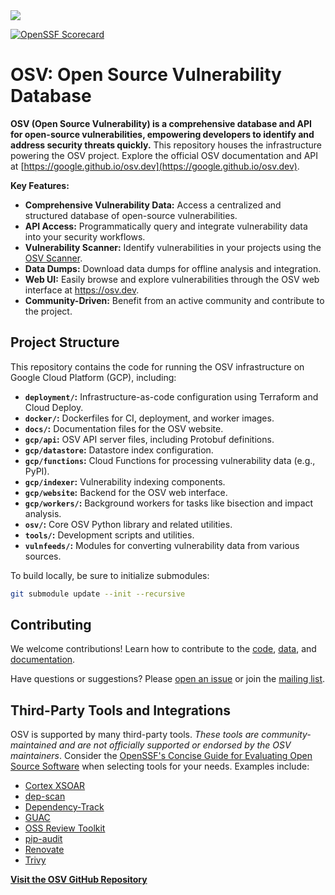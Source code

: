 <picture>
    <source srcset="docs/images/osv_logo_dark-full.svg"  media="(prefers-color-scheme: dark)">
    <!-- markdown-link-check-disable-next-line -->
    <img src="docs/images/osv_logo_light-full.svg">
</picture>

[![OpenSSF Scorecard](https://api.securityscorecards.dev/projects/github.com/google/osv.dev/badge)](https://scorecard.dev/viewer/?uri=github.com/google/osv.dev)

# OSV: Open Source Vulnerability Database

**OSV (Open Source Vulnerability) is a comprehensive database and API for open-source vulnerabilities, empowering developers to identify and address security threats quickly.**  This repository houses the infrastructure powering the OSV project.  Explore the official OSV documentation and API at [https://google.github.io/osv.dev](https://google.github.io/osv.dev).

**Key Features:**

*   **Comprehensive Vulnerability Data:** Access a centralized and structured database of open-source vulnerabilities.
*   **API Access:**  Programmatically query and integrate vulnerability data into your security workflows.
*   **Vulnerability Scanner:** Identify vulnerabilities in your projects using the [OSV Scanner](https://github.com/google/osv-scanner).
*   **Data Dumps:** Download data dumps for offline analysis and integration.
*   **Web UI:** Easily browse and explore vulnerabilities through the OSV web interface at <https://osv.dev>.
*   **Community-Driven:** Benefit from an active community and contribute to the project.

## Project Structure

This repository contains the code for running the OSV infrastructure on Google Cloud Platform (GCP), including:

*   **`deployment/`:** Infrastructure-as-code configuration using Terraform and Cloud Deploy.
*   **`docker/`:** Dockerfiles for CI, deployment, and worker images.
*   **`docs/`:** Documentation files for the OSV website.
*   **`gcp/api`:**  OSV API server files, including Protobuf definitions.
*   **`gcp/datastore`:** Datastore index configuration.
*   **`gcp/functions`:** Cloud Functions for processing vulnerability data (e.g., PyPI).
*   **`gcp/indexer`:** Vulnerability indexing components.
*   **`gcp/website`:** Backend for the OSV web interface.
*   **`gcp/workers/`:** Background workers for tasks like bisection and impact analysis.
*   **`osv/`:** Core OSV Python library and related utilities.
*   **`tools/`:** Development scripts and utilities.
*   **`vulnfeeds/`:** Modules for converting vulnerability data from various sources.

To build locally, be sure to initialize submodules:

```bash
git submodule update --init --recursive
```

## Contributing

We welcome contributions! Learn how to contribute to the [code](CONTRIBUTING.md#contributing-code), [data](CONTRIBUTING.md#contributing-data), and [documentation](CONTRIBUTING.md#contributing-documentation).

Have questions or suggestions? Please [open an issue](https://github.com/google/osv.dev/issues) or join the [mailing list](https://groups.google.com/g/osv-discuss).

## Third-Party Tools and Integrations

OSV is supported by many third-party tools.  *These tools are community-maintained and are not officially supported or endorsed by the OSV maintainers*.  Consider the [OpenSSF's Concise Guide for Evaluating Open Source Software](https://best.openssf.org/Concise-Guide-for-Evaluating-Open-Source-Software) when selecting tools for your needs. Examples include:

*   [Cortex XSOAR](https://github.com/demisto/content)
*   [dep-scan](https://github.com/AppThreat/dep-scan)
*   [Dependency-Track](https://github.com/DependencyTrack/dependency-track)
*   [GUAC](https://github.com/guacsec/guac)
*   [OSS Review Toolkit](https://github.com/oss-review-toolkit/ort)
*   [pip-audit](https://github.com/pypa/pip-audit)
*   [Renovate](https://github.com/renovatebot/renovate)
*   [Trivy](https://github.com/aquasecurity/trivy)

[**Visit the OSV GitHub Repository**](https://github.com/google/osv.dev)
